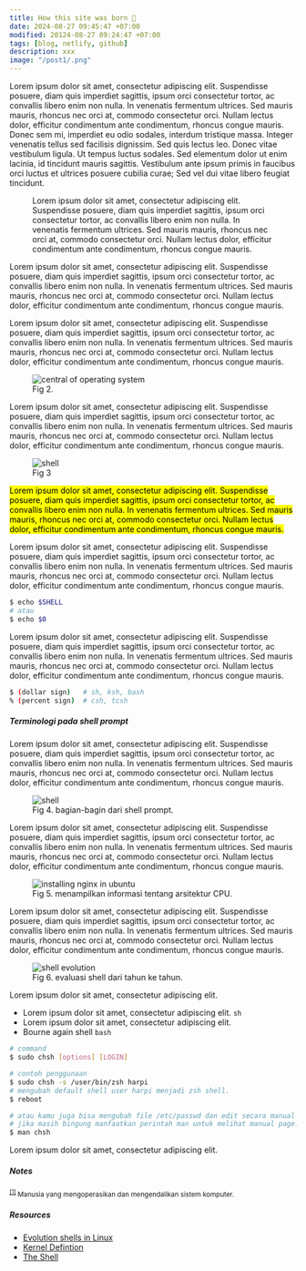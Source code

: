 ```yaml
---
title: How this site was born 👶
date: 2024-08-27 09:45:47 +07:00
modified: 20124-08-27 09:24:47 +07:00
tags: [blog, netlify, github]
description: xxx
image: "/post1/.png"
---
```


Lorem ipsum dolor sit amet, consectetur adipiscing elit. Suspendisse posuere, diam quis imperdiet sagittis, ipsum orci consectetur tortor, ac convallis libero enim non nulla. In venenatis fermentum ultrices. Sed mauris mauris, rhoncus nec orci at, commodo consectetur orci. Nullam lectus dolor, efficitur condimentum ante condimentum, rhoncus congue mauris. Donec sem mi, imperdiet eu odio sodales, interdum tristique massa. Integer venenatis tellus sed facilisis dignissim. Sed quis lectus leo. Donec vitae vestibulum ligula. Ut tempus luctus sodales. Sed elementum dolor ut enim lacinia, id tincidunt mauris sagittis. Vestibulum ante ipsum primis in faucibus orci luctus et ultrices posuere cubilia curae; Sed vel dui vitae libero feugiat tincidunt.

<figure>
Lorem ipsum dolor sit amet, consectetur adipiscing elit. Suspendisse posuere, diam quis imperdiet sagittis, ipsum orci consectetur tortor, ac convallis libero enim non nulla. In venenatis fermentum ultrices. Sed mauris mauris, rhoncus nec orci at, commodo consectetur orci. Nullam lectus dolor, efficitur condimentum ante condimentum, rhoncus congue mauris. 
</figure>

Lorem ipsum dolor sit amet, consectetur adipiscing elit. Suspendisse posuere, diam quis imperdiet sagittis, ipsum orci consectetur tortor, ac convallis libero enim non nulla. In venenatis fermentum ultrices. Sed mauris mauris, rhoncus nec orci at, commodo consectetur orci. Nullam lectus dolor, efficitur condimentum ante condimentum, rhoncus congue mauris. 

Lorem ipsum dolor sit amet, consectetur adipiscing elit. Suspendisse posuere, diam quis imperdiet sagittis, ipsum orci consectetur tortor, ac convallis libero enim non nulla. In venenatis fermentum ultrices. Sed mauris mauris, rhoncus nec orci at, commodo consectetur orci. Nullam lectus dolor, efficitur condimentum ante condimentum, rhoncus congue mauris. 

<figure>
<img src="/post1/1.png" alt="central of operating system">
<figcaption>Fig 2.</figcaption>
</figure>

Lorem ipsum dolor sit amet, consectetur adipiscing elit. Suspendisse posuere, diam quis imperdiet sagittis, ipsum orci consectetur tortor, ac convallis libero enim non nulla. In venenatis fermentum ultrices. Sed mauris mauris, rhoncus nec orci at, commodo consectetur orci. Nullam lectus dolor, efficitur condimentum ante condimentum, rhoncus congue mauris. 

<figure>
<img src="/post1/shell.png" alt="shell">
<figcaption>Fig 3</figcaption>
</figure>

<mark>Lorem ipsum dolor sit amet, consectetur adipiscing elit. Suspendisse posuere, diam quis imperdiet sagittis, ipsum orci consectetur tortor, ac convallis libero enim non nulla. In venenatis fermentum ultrices. Sed mauris mauris, rhoncus nec orci at, commodo consectetur orci. Nullam lectus dolor, efficitur condimentum ante condimentum, rhoncus congue mauris. </mark>

Lorem ipsum dolor sit amet, consectetur adipiscing elit. Suspendisse posuere, diam quis imperdiet sagittis, ipsum orci consectetur tortor, ac convallis libero enim non nulla. In venenatis fermentum ultrices. Sed mauris mauris, rhoncus nec orci at, commodo consectetur orci. Nullam lectus dolor, efficitur condimentum ante condimentum, rhoncus congue mauris. 

```bash
$ echo $SHELL
# atau
$ echo $0
```

Lorem ipsum dolor sit amet, consectetur adipiscing elit. Suspendisse posuere, diam quis imperdiet sagittis, ipsum orci consectetur tortor, ac convallis libero enim non nulla. In venenatis fermentum ultrices. Sed mauris mauris, rhoncus nec orci at, commodo consectetur orci. Nullam lectus dolor, efficitur condimentum ante condimentum, rhoncus congue mauris. 

```bash
$ (dollar sign)   # sh, ksh, bash
% (percent sign)  # csh, tcsh
```

##### Terminologi pada shell prompt

Lorem ipsum dolor sit amet, consectetur adipiscing elit. Suspendisse posuere, diam quis imperdiet sagittis, ipsum orci consectetur tortor, ac convallis libero enim non nulla. In venenatis fermentum ultrices. Sed mauris mauris, rhoncus nec orci at, commodo consectetur orci. Nullam lectus dolor, efficitur condimentum ante condimentum, rhoncus congue mauris. 

<figure>
<img src="/apa-itu-shell/term_shell_prompt.png" alt="shell">
<figcaption>Fig 4. bagian-bagin dari shell prompt.</figcaption>
</figure>

Lorem ipsum dolor sit amet, consectetur adipiscing elit. Suspendisse posuere, diam quis imperdiet sagittis, ipsum orci consectetur tortor, ac convallis libero enim non nulla. In venenatis fermentum ultrices. Sed mauris mauris, rhoncus nec orci at, commodo consectetur orci. Nullam lectus dolor, efficitur condimentum ante condimentum, rhoncus congue mauris. 

<figure>
<img src="/apa-itu-shell/terminal_lscpu.gif" alt="installing nginx in ubuntu">
<figcaption>Fig 5. menampilkan informasi tentang arsitektur CPU.</figcaption>
</figure>

Lorem ipsum dolor sit amet, consectetur adipiscing elit. Suspendisse posuere, diam quis imperdiet sagittis, ipsum orci consectetur tortor, ac convallis libero enim non nulla. In venenatis fermentum ultrices. Sed mauris mauris, rhoncus nec orci at, commodo consectetur orci. Nullam lectus dolor, efficitur condimentum ante condimentum, rhoncus congue mauris. 

<figure>
<img src="/apa-itu-shell/shell_evolution.png" alt="shell evolution">
<figcaption>Fig 6. evaluasi shell dari tahun ke tahun.</figcaption>
</figure>

Lorem ipsum dolor sit amet, consectetur adipiscing elit. 

- Lorem ipsum dolor sit amet, consectetur adipiscing elit.  `sh`
- Lorem ipsum dolor sit amet, consectetur adipiscing elit. 
- Bourne again shell `bash`
  <a href="http://" target="_blank" rel="noopener">


```bash
# command
$ sudo chsh [options] [LOGIN]

# contoh penggunaan
$ sudo chsh -s /user/bin/zsh harpi
# mengubah default shell user harpi menjadi zsh shell.
$ reboot

# atau kamu juga bisa mengubah file /etc/passwd dan edit secara manual user shellnya.
# jika masih bingung manfaatkan perintah man untuk melihat manual page.
$ man chsh
```

Lorem ipsum dolor sit amet, consectetur adipiscing elit. 

##### Notes

<small id="user-ref"><sup>[[1]](#user)</sup> Manusia yang mengoperasikan dan mengendalikan sistem komputer.</small>

##### Resources

- [Evolution shells in Linux](http://developer.ibm.com/tutorials/l-linux-shells/)
- [Kernel Defintion](http://www.linfo.org/kernel.html)
- [The Shell](http://www.cis.rit.edu/class/simg211/unixintro/Shell.html)
